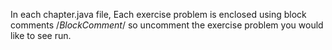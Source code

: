 In each chapter.java file,
Each exercise problem is enclosed using block comments /*BlockComment*/
so uncomment the exercise problem you would like to see run.
